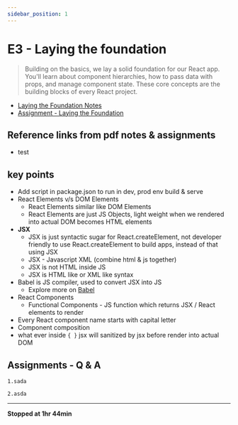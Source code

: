 ```yaml
---
sidebar_position: 1
---
```


# E3 - Laying the foundation

> Building on the basics, we lay a solid foundation for our React app. You'll learn about component hierarchies, how to pass data with props, and manage component state. These core concepts are the building blocks of every React project.

- [Laying the Foundation Notes](https://github.com/pravn27/reactjs-tech-doc/blob/master/docs/reactjs-course-tutorials/namaste-reactjs-course/readerDoc/E3-Laying-the-Foundation/E3-Foundation.pdf)
- [Assignment - Laying the Foundation ](https://github.com/pravn27/reactjs-tech-doc/blob/master/docs/reactjs-course-tutorials/namaste-reactjs-course/readerDoc/E3-Laying-the-Foundation/Assignment-Foundation.pdf)

## Reference links from pdf notes & assignments

- test

## key points

- Add script in package.json to run in dev, prod env build & serve
- React Elements v/s DOM Elements
  - React Elements similar like DOM Elements
  - React Elements are just JS Objects, light weight when we rendered into actual DOM becomes HTML elements
- **JSX**
  - JSX is just syntactic sugar for React.createElement, not developer friendly to use React.createElement to build apps, instead of that using JSX
  - JSX - Javascript XML (combine html & js together)
  - JSX is not HTML inside JS
  - JSX is HTML like or XML like syntax
- Babel is JS compiler, used to convert JSX into JS
  - Explore more on [Babel](https://babeljs.io/)
- React Components
  - Functional Components - JS function which returns JSX / React elements to render
- Every React component name starts with capital letter
- Component composition
- what ever inside `{ }` jsx will sanitized by jsx before render into actual DOM

## Assignments - Q & A

    1.sada

    2.asda

---

**Stopped at 1hr 44min**
